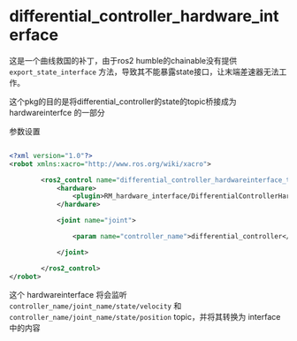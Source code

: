 # differential_controller_hardware_interface

这是一个曲线救国的补丁，由于ros2 humble的chainable没有提供 `export_state_interface` 方法，导致其不能暴露state接口，让末端差速器无法工作。

这个pkg的目的是将differential_controller的state的topic桥接成为 hardwareinterfce 的一部分

参数设置

```xml

<?xml version="1.0"?>
<robot xmlns:xacro="http://www.ros.org/wiki/xacro">

        <ros2_control name="differential_controller_hardwareinterface_test_robot_control" type="system">
            <hardware>
                <plugin>RM_hardware_interface/DifferentialControllerHardwareInterface</plugin>
            </hardware>

            <joint name="joint">

                <param name="controller_name">differential_controller</param>

            </joint>

        </ros2_control>
</robot>

```

这个 hardwareinterface 将会监听 `controller_name/joint_name/state/velocity` 和 `controller_name/joint_name/state/position` topic，并将其转换为 interface 中的内容